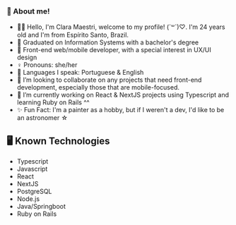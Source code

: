 ### 🌙 About me! 
- 👩‍💻 Hello, I'm Clara Maestri, welcome to my profile! (´꒳`)♡. I'm 24 years old and I'm from Espírito Santo, Brazil.
- 📖 Graduated on Information Systems with a bachelor's degree
- 📱 Front-end web/mobile developer, with a special interest in UX/UI design
- ♀️ Pronouns: she/her 
- 💬 Languages I speak: Portuguese & English
- 👯 I’m looking to collaborate on any projects that need front-end development, especially those that are mobile-focused. 
- 🌱 I’m currently working on React & NextJS projects using Typescript and learning Ruby on Rails ^^  
- ✨ Fun Fact: I'm a painter as a hobby, but if I weren't a dev, I'd like to be an astronomer ☆


## 🖥️ Known Technologies
- Typescript
- Javascript
- React
- NextJS 
- PostgreSQL
- Node.js 
- Java/Springboot 
- Ruby on Rails
